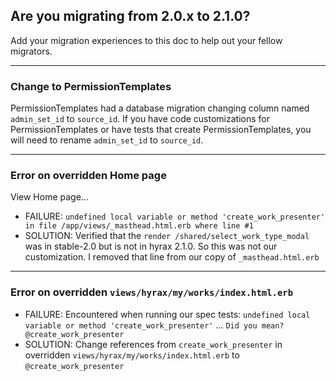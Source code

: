 ## Are you migrating from 2.0.x to 2.1.0?  

Add your migration experiences to this doc to help out your fellow migrators.

---

### Change to PermissionTemplates

PermissionTemplates had a database migration changing column named `admin_set_id` to `source_id`.  If you have code customizations for PermissionTemplates or have tests that create PermissionTemplates, you will need to rename `admin_set_id` to `source_id`.

---

### Error on overridden Home page

View Home page...

* FAILURE: `undefined local variable or method 'create_work_presenter' in file /app/views/_masthead.html.erb where line #1`
* SOLUTION:  Verified that the `render /shared/select_work_type_modal` was in stable-2.0 but is not in hyrax 2.1.0.  So this was not our customization.  I removed that line from our copy of `_masthead.html.erb`

---

### Error on overridden `views/hyrax/my/works/index.html.erb`

* FAILURE: Encountered when running our spec tests: `undefined local variable or method 'create_work_presenter'` ... `Did you mean?  @create_work_presenter`
* SOLUTION: Change references from `create_work_presenter` in overridden `views/hyrax/my/works/index.html.erb` to `@create_work_presenter` 
